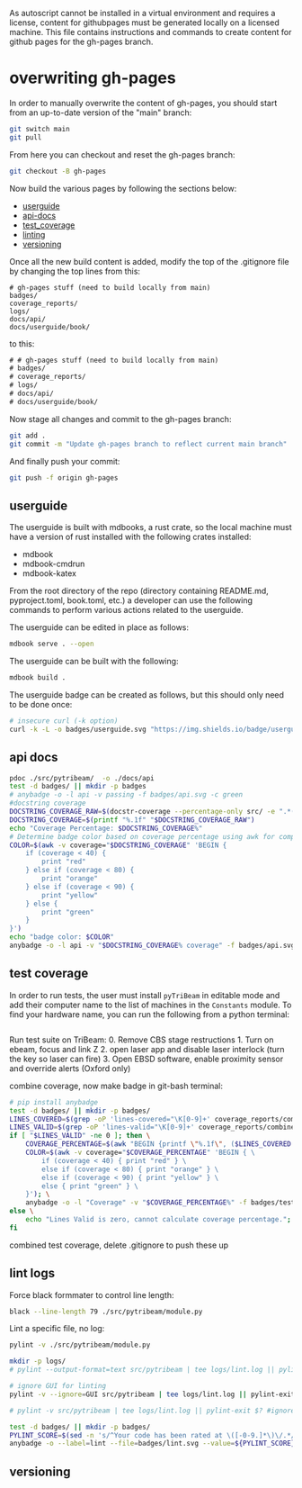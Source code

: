 As autoscript cannot be installed in a virtual environment and requires a license, content for githubpages must be generated locally on a licensed machine. This file contains instructions and commands to create content for github pages for the gh-pages branch.

# overwriting gh-pages

In order to manually overwrite the content of gh-pages, you should start from an up-to-date version of the "main" branch:

```sh
git switch main
git pull
```

From here you can checkout and reset the gh-pages branch:

```sh
git checkout -B gh-pages
```

Now build the various pages by following the sections below:

- [userguide](#userguide)
- [api-docs](#api-docs)
- [test_coverage](#test-coverage)
- [linting](#lint-logs)
- [versioning](#versioning)

Once all the new build content is added, modify the top of the .gitignore file by changing the top lines from this:
```
# gh-pages stuff (need to build locally from main)
badges/
coverage_reports/
logs/
docs/api/
docs/userguide/book/
```

to this:
```txt
# # gh-pages stuff (need to build locally from main)
# badges/
# coverage_reports/
# logs/
# docs/api/
# docs/userguide/book/
```

Now stage all changes and commit to the gh-pages branch:
```sh
git add .
git commit -m "Update gh-pages branch to reflect current main branch"
```

And finally push your commit:
```sh
git push -f origin gh-pages
```


## userguide

The userguide is built with mdbooks, a rust crate, so the local machine must have a version of rust installed with the following crates installed:
- mdbook
- mdbook-cmdrun
- mdbook-katex

From the root directory of the repo (directory containing README.md, pyproject.toml, book.toml, etc.) a developer can use the following commands to perform various actions related to the userguide.

The userguide can be edited in place as follows:
```sh
mdbook serve . --open
```

The userguide can be built with the following:
```sh
mdbook build .
```

The userguide badge can be created as follows, but this should only need to be done once:
```sh
# insecure curl (-k option)
curl -k -L -o badges/userguide.svg "https://img.shields.io/badge/userguide-Book-blue?logo=mdbook&logoColor=FFFFFF"
```

## api docs

```sh
pdoc ./src/pytribeam/  -o ./docs/api
test -d badges/ || mkdir -p badges
# anybadge -o -l api -v passing -f badges/api.svg -c green
#docstring coverage
DOCSTRING_COVERAGE_RAW=$(docstr-coverage --percentage-only src/ -e ".*(GUI)")
DOCSTRING_COVERAGE=$(printf "%.1f" "$DOCSTRING_COVERAGE_RAW")
echo "Coverage Percentage: $DOCSTRING_COVERAGE%"
# Determine badge color based on coverage percentage using awk for comparison
COLOR=$(awk -v coverage="$DOCSTRING_COVERAGE" 'BEGIN {
    if (coverage < 40) {
        print "red"
    } else if (coverage < 80) {
        print "orange"
    } else if (coverage < 90) {
        print "yellow"
    } else {
        print "green"
    }
}')
echo "badge color: $COLOR"
anybadge -o -l api -v "$DOCSTRING_COVERAGE% coverage" -f badges/api.svg -c "$COLOR"
```

## test coverage

In order to run tests, the user must install ``pyTriBeam`` in editable mode and add their computer name to the list of machines in the ``Constants`` module. To find your hardware name, you can run the following from a python terminal:

```python

```
Run test suite on TriBeam:
			0. Remove CBS stage restructions
                1. Turn on ebeam, focus and link Z
                2. open laser app and disable laser interlock (turn the key so laser can fire)
                3. Open EBSD software, enable proximity sensor and override alerts (Oxford only)

combine coverage, now make badge in git-bash terminal:

```sh
# pip install anybadge
test -d badges/ || mkdir -p badges/
LINES_COVERED=$(grep -oP 'lines-covered="\K[0-9]+' coverage_reports/combined/coverage.xml)
LINES_VALID=$(grep -oP 'lines-valid="\K[0-9]+' coverage_reports/combined/coverage.xml)
if [ "$LINES_VALID" -ne 0 ]; then \
    COVERAGE_PERCENTAGE=$(awk "BEGIN {printf \"%.1f\", ($LINES_COVERED / $LINES_VALID) * 100}"); \
    COLOR=$(awk -v coverage="$COVERAGE_PERCENTAGE" 'BEGIN { \
        if (coverage < 40) { print "red" } \
        else if (coverage < 80) { print "orange" } \
        else if (coverage < 90) { print "yellow" } \
        else { print "green" } \
    }'); \
    anybadge -o -l "Coverage" -v "$COVERAGE_PERCENTAGE%" -f badges/test-coverage.svg -c "$COLOR"; \
else \
    echo "Lines Valid is zero, cannot calculate coverage percentage."; \
fi
```

combined test coverage, delete .gitignore to push these up

## lint logs

Force black formmater to control line length:
```sh
black --line-length 79 ./src/pytribeam/module.py
```

Lint a specific file, no log:
```sh
pylint -v ./src/pytribeam/module.py
```

```sh
mkdir -p logs/
# pylint --output-format=text src/pytribeam | tee logs/lint.log || pylint-exit $?

# ignore GUI for linting
pylint -v --ignore=GUI src/pytribeam | tee logs/lint.log || pylint-exit $?

# pylint -v src/pytribeam | tee logs/lint.log || pylint-exit $? #ignore GUI for linting

test -d badges/ || mkdir -p badges/
PYLINT_SCORE=$(sed -n 's/^Your code has been rated at \([-0-9.]*\)\/.*/\1/p' logs/lint.log)
anybadge -o --label=lint --file=badges/lint.svg --value=${PYLINT_SCORE} 2=red 4=orange 8=yellow 10=green
```

## versioning